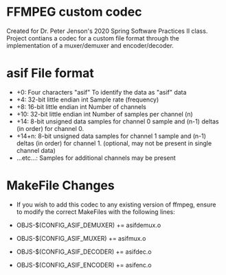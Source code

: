 # FFMPEG custom codec

Created for Dr. Peter Jenson's 2020 Spring Software Practices II class. Project contians a codec for a custom file format through the implementation of a muxer/demuxer and encoder/decoder. 

# asif File format

- +0:	Four characters "asif"	To identify the data as "asif" data
- +4:	32-bit little endian int	Sample rate (frequency)
- +8:	16-bit little endian int	Number of channels
- +10:	32-bit little endian int	Number of samples per channel (n)
- +14:	8-bit unsigned data samples for channel 0	sample and (n-1) deltas (in order) for channel 0.
- +14+n:	8-bit unsigned data samples for channel 1 sample and (n-1) deltas (in order) for channel 1. (optional, may not be present in single channel data)
- ...etc...:	Samples for additional channels may be present

# MakeFile Changes

- If you wish to add this codec to any existing version of ffmpeg, ensure to modify the correct MakeFiles with the following lines:

- OBJS-$(CONFIG_ASIF_DEMUXER) += asifdemux.o
- OBJS-$(CONFIG_ASIF_MUXER) += asifmux.o

- OBJS-$(CONFIG_ASIF_DECODER) += asifdec.o
- OBJS-$(CONFIG_ASIF_ENCODER)  += asifenc.o
